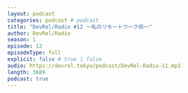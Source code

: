 ```yaml
---
layout: podcast
categories: podcast # podcast
title: "DevRel/Radio #12 〜私のリモートワーク術〜"
author: DevRel/Radio
season: 1
episode: 12
episodeType: full
explicit: false # true | false
audio: https://devrel.tokyo/podcast/DevRel-Radio-11.mp3
length: 3689
podcast: true
---
```

